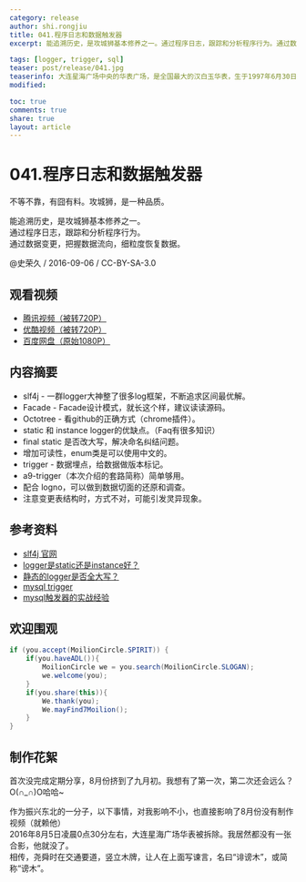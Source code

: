 ```yaml
---
category: release
author: shi.rongjiu
title: 041.程序日志和数据触发器
excerpt: 能追溯历史，是攻城狮基本修养之一。通过程序日志，跟踪和分析程序行为。通过数据变更，把握数据流向，细粒度恢复数据。

tags: [logger, trigger, sql]
teaser: post/release/041.jpg
teaserinfo: 大连星海广场中央的华表广场，是全国最大的汉白玉华表，生于1997年6月30日香港回归，卒于2016年8月5日凌晨啤酒节。
modified: 

toc: true
comments: true
share: true
layout: article
---
```


# 041.程序日志和数据触发器

不等不靠，有囧有料。攻城狮，是一种品质。  

能追溯历史，是攻城狮基本修养之一。  
通过程序日志，跟踪和分析程序行为。  
通过数据变更，把握数据流向，细粒度恢复数据。

@史荣久 / 2016-09-06 / CC-BY-SA-3.0  

## 观看视频

  * [腾讯视频（被转720P）](http://v.qq.com/x/page/b0326907teh.html)
  * [优酷视频（被转720P）](http://v.youku.com/v_show/id_XMTcxNTM2ODUyNA==.html)
  * [百度网盘（原始1080P）](https://pan.baidu.com/s/1eR4d89W)

## 内容摘要

  * slf4j - 一群logger大神整了很多log框架，不断追求区间最优解。
  * Facade - Facade设计模式，就长这个样，建议读读源码。
  * Octotree - 看github的正确方式（chrome插件）。
  * static 和 instance logger的优缺点。（Faq有很多知识）
  * final static 是否改大写，解决命名纠结问题。
  * 增加可读性，enum类是可以使用中文的。
  * trigger - 数据埋点，给数据做版本标记。
  * a9-trigger（本次介绍的套路简称）简单够用。
  * 配合 logno，可以做到数据切面的还原和调查。
  * 注意变更表结构时，方式不对，可能引发灵异现象。

## 参考资料

  * [slf4j 官网](http://www.slf4j.org/)
  * [logger是static还是instance好？](http://slf4j.org/faq.html#declared_static)
  * [静态的logger是否全大写？](http://stackoverflow.com/questions/1417190/should-a-static-final-logger-be-declared-in-upper-case)
  * [mysql trigger](http://dev.mysql.com/doc/refman/5.7/en/triggers.html)
  * [mysql触发器的实战经验](http://www.cnblogs.com/johnchain/archive/2012/12/18/2798118.html)

## 欢迎围观

``` java
if (you.accept(MoilionCircle.SPIRIT)) {
    if(you.haveADL()){
        MoilionCircle we = you.search(MoilionCircle.SLOGAN);
        we.welcome(you);
    }
    if(you.share(this)){
        We.thank(you);
        We.mayFind7Moilion();
    }
}
```

## 制作花絮

首次没完成定期分享，8月份挤到了九月初。我想有了第一次，第二次还会远么？ O(∩_∩)O哈哈~  

作为振兴东北的一分子，以下事情，对我影响不小，也直接影响了8月份没有制作视频（就赖他）  
2016年8月5日凌晨0点30分左右，大连星海广场华表被拆除。我居然都没有一张合影，他就没了。  
相传，尧舜时在交通要道，竖立木牌，让人在上面写谏言，名曰“诽谤木”，或简称“谤木”。

